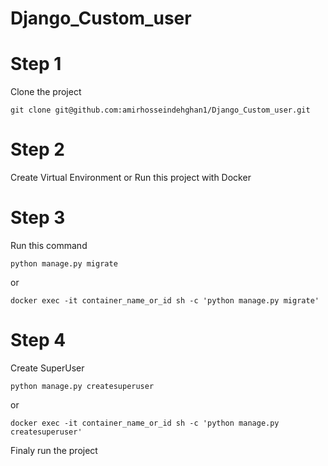 # Django_Custom_user

# Step 1
Clone the project
```
git clone git@github.com:amirhosseindehghan1/Django_Custom_user.git
```

# Step 2
Create Virtual Environment or Run this project with Docker

# Step 3
Run this command
```
python manage.py migrate
```
or
```
docker exec -it container_name_or_id sh -c 'python manage.py migrate'
```

# Step 4
Create SuperUser

```
python manage.py createsuperuser
```
or
```
docker exec -it container_name_or_id sh -c 'python manage.py createsuperuser'
```

Finaly run the project
